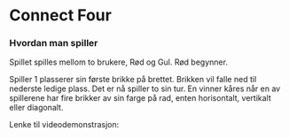 # Connect Four

### Hvordan man spiller

Spillet spilles mellom to brukere, Rød og Gul. Rød begynner.

Spiller 1 plasserer sin første brikke på brettet. Brikken vil falle ned til nederste ledige plass. Det er nå spiller to sin tur. En vinner kåres når en av spillerene har fire brikker av sin farge på rad, enten horisontalt, vertikalt eller diagonalt.

Lenke til videodemonstrasjon:



